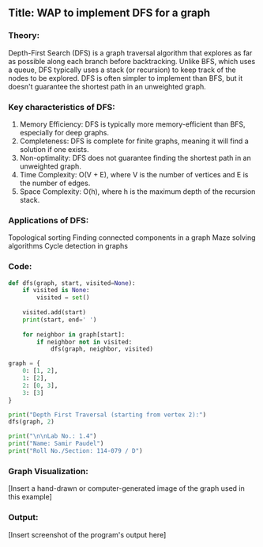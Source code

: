 
## Title: WAP to implement DFS for a graph

### Theory:
Depth-First Search (DFS) is a graph traversal algorithm that explores as far as possible along each branch before backtracking. Unlike BFS, which uses a queue, DFS typically uses a stack (or recursion) to keep track of the nodes to be explored. DFS is often simpler to implement than BFS, but it doesn't guarantee the shortest path in an unweighted graph.

### Key characteristics of DFS:
1. Memory Efficiency: DFS is typically more memory-efficient than BFS, especially for deep graphs.
2. Completeness: DFS is complete for finite graphs, meaning it will find a solution if one exists.
3. Non-optimality: DFS does not guarantee finding the shortest path in an unweighted graph.
4. Time Complexity: O(V + E), where V is the number of vertices and E is the number of edges.
5. Space Complexity: O(h), where h is the maximum depth of the recursion stack.

### Applications of DFS:
Topological sorting
Finding connected components in a graph
Maze solving algorithms
Cycle detection in graphs

### Code:
```python
def dfs(graph, start, visited=None):
    if visited is None:
        visited = set()
    
    visited.add(start)
    print(start, end=' ')
    
    for neighbor in graph[start]:
        if neighbor not in visited:
            dfs(graph, neighbor, visited)

graph = {
    0: [1, 2],
    1: [2],
    2: [0, 3],
    3: [3]
}

print("Depth First Traversal (starting from vertex 2):")
dfs(graph, 2)

print("\n\nLab No.: 1.4")
print("Name: Samir Paudel")
print("Roll No./Section: 114-079 / D")

```
### Graph Visualization:
[Insert a hand-drawn or computer-generated image of the graph used in this example]

### Output:
[Insert screenshot of the program's output here]


